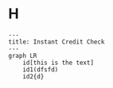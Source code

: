 # H
```mermaid
---
title: Instant Credit Check
---
graph LR
    id[this is the text]
    id1(dfsfd)
    id2{d}
```